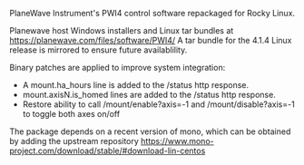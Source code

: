 PlaneWave Instrument's PWI4 control software repackaged for Rocky Linux.

Planewave host Windows installers and Linux tar bundles at https://planewave.com/files/software/PWI4/
A tar bundle for the 4.1.4 Linux release is mirrored to ensure future availablility.

Binary patches are applied to improve system integration:

* A mount.ha_hours line is added to the /status http response.
* mount.axisN.is_homed lines are added to the /status http response.
* Restore ability to call /mount/enable?axis=-1 and /mount/disable?axis=-1 to toggle both axes on/off

The package depends on a recent version of mono, which can be obtained by adding the upstream repository https://www.mono-project.com/download/stable/#download-lin-centos
